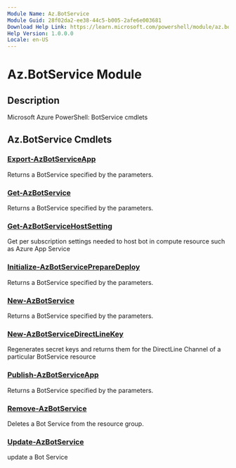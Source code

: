 ```yaml
---
Module Name: Az.BotService
Module Guid: 28f02da2-ee38-44c5-b005-2afe6e003681
Download Help Link: https://learn.microsoft.com/powershell/module/az.botservice
Help Version: 1.0.0.0
Locale: en-US
---
```


# Az.BotService Module
## Description
Microsoft Azure PowerShell: BotService cmdlets

## Az.BotService Cmdlets
### [Export-AzBotServiceApp](Export-AzBotServiceApp.md)
Returns a BotService specified by the parameters.

### [Get-AzBotService](Get-AzBotService.md)
Returns a BotService specified by the parameters.

### [Get-AzBotServiceHostSetting](Get-AzBotServiceHostSetting.md)
Get per subscription settings needed to host bot in compute resource such as Azure App Service

### [Initialize-AzBotServicePrepareDeploy](Initialize-AzBotServicePrepareDeploy.md)
Returns a BotService specified by the parameters.

### [New-AzBotService](New-AzBotService.md)
Returns a BotService specified by the parameters.

### [New-AzBotServiceDirectLineKey](New-AzBotServiceDirectLineKey.md)
Regenerates secret keys and returns them for the DirectLine Channel of a particular BotService resource

### [Publish-AzBotServiceApp](Publish-AzBotServiceApp.md)
Returns a BotService specified by the parameters.

### [Remove-AzBotService](Remove-AzBotService.md)
Deletes a Bot Service from the resource group.

### [Update-AzBotService](Update-AzBotService.md)
update a Bot Service

